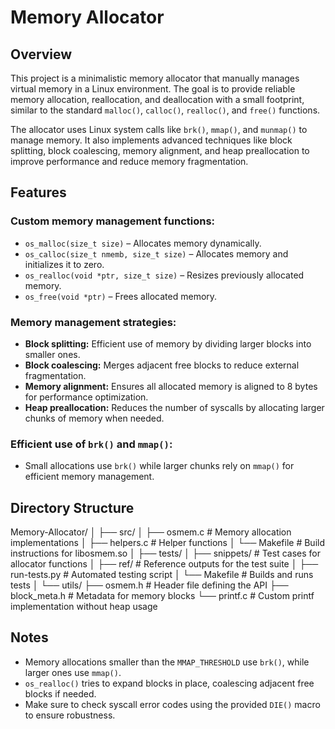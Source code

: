 # Memory Allocator

## Overview

This project is a minimalistic memory allocator that manually manages virtual memory in a Linux environment. The goal is to provide reliable memory allocation, reallocation, and deallocation with a small footprint, similar to the standard `malloc()`, `calloc()`, `realloc()`, and `free()` functions.

The allocator uses Linux system calls like `brk()`, `mmap()`, and `munmap()` to manage memory. It also implements advanced techniques like block splitting, block coalescing, memory alignment, and heap preallocation to improve performance and reduce memory fragmentation.

## Features

### Custom memory management functions:
- `os_malloc(size_t size)` – Allocates memory dynamically.
- `os_calloc(size_t nmemb, size_t size)` – Allocates memory and initializes it to zero.
- `os_realloc(void *ptr, size_t size)` – Resizes previously allocated memory.
- `os_free(void *ptr)` – Frees allocated memory.

### Memory management strategies:
- **Block splitting:** Efficient use of memory by dividing larger blocks into smaller ones.
- **Block coalescing:** Merges adjacent free blocks to reduce external fragmentation.
- **Memory alignment:** Ensures all allocated memory is aligned to 8 bytes for performance optimization.
- **Heap preallocation:** Reduces the number of syscalls by allocating larger chunks of memory when needed.

### Efficient use of `brk()` and `mmap()`:
- Small allocations use `brk()` while larger chunks rely on `mmap()` for efficient memory management.

## Directory Structure

Memory-Allocator/
│
├── src/
│   ├── osmem.c           # Memory allocation implementations
│   ├── helpers.c         # Helper functions
│   └── Makefile          # Build instructions for libosmem.so
│
├── tests/
│   ├── snippets/         # Test cases for allocator functions
│   ├── ref/              # Reference outputs for the test suite
│   ├── run-tests.py      # Automated testing script
│   └── Makefile          # Builds and runs tests
│
└── utils/
    ├── osmem.h           # Header file defining the API
    ├── block_meta.h      # Metadata for memory blocks
    └── printf.c          # Custom printf implementation without heap usage

## Notes

- Memory allocations smaller than the `MMAP_THRESHOLD` use `brk()`, while larger ones use `mmap()`.
- `os_realloc()` tries to expand blocks in place, coalescing adjacent free blocks if needed.
- Make sure to check syscall error codes using the provided `DIE()` macro to ensure robustness.